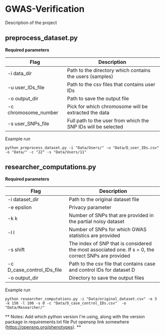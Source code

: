# GWAS-Verification
Description of the project

## preprocess_dataset.py

__Required parameters__

Flag | Description 
--- | ---
-i data_dir |  Path to the directory which contains the users (samples)
-u user_IDs_file | Path to the csv files that contains user IDs
-o output_dir | Path to save the output file
-c chromosome_number | Pick for which chromosome will be extracted the data
-s user_SNPs_file | Full path to the user from which the SNP IDs will be selected


Example run
```
python preprocess_dataset.py -i "Data/Users/" -u "Data/D_user_IDs.csv" -o "Data/" -c "22" -s "Data/Users/11"
```

## researcher_computations.py

__Required parameters__

Flag | Description 
--- | ---
-i dataset_dir |  Path to the original dataset file
-e epsilon | Privacy parameter
-k k | Number of SNPs that are provided in the partial noisy dataset
-l l | Number of SNPs for which GWAS statistics are provided
-s shift | The index of SNP that is considered the most associated one. If s = 0, the correct SNPs are provided
-c D_case_control_IDs_file | Path to the csv file that contains case and control IDs for dataset D
-o output_dir | Directory to save the output files

Example run
```
python researcher_computations.py -i "Data/original_dataset.csv" -e 3 -k 150 -l 100 -s 0 -c "Data/D_case_control_IDs.csv"  -o "Data/Researcher/"
```


**
Notes:
Add which python version I'm using, along with the version package in requirements.txt file
Put opensnp link somewhere (https://opensnp.org/phenotypes). **
